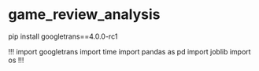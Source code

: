 # game_review_analysis

pip install googletrans==4.0.0-rc1

!!!
import googletrans
import time
import pandas as pd
import joblib
import os
!!!
